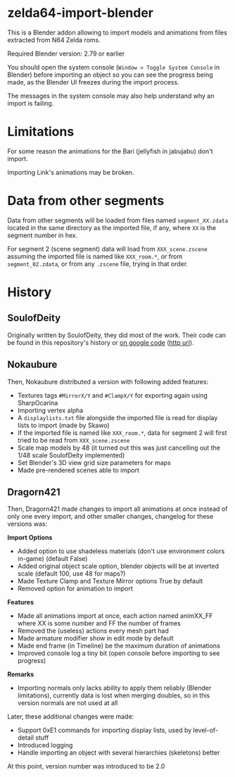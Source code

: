 # zelda64-import-blender

This is a Blender addon allowing to import models and animations from files extracted from N64 Zelda roms.

Required Blender version: 2.79 or earlier

You should open the system console (`Window > Toggle System Console` in Blender) before importing an object so you can see the progress being made, as the Blender UI freezes during the import process.

The messages in the system console may also help understand why an import is failing.

# Limitations

For some reason the animations for the Bari (jellyfish in jabujabu) don't import.

Importing Link's animations may be broken.

# Data from other segments

Data from other segments will be loaded from files named `segment_XX.zdata` located in the same directory as the imported file, if any, where `XX` is the segment number in hex.

For segment 2 (scene segment) data will load from `XXX_scene.zscene` assuming the imported file is named like `XXX_room.*`, or from `segment_02.zdata`, or from any `.zscene` file, trying in that order.

# History

## SoulofDeity

Originally written by SoulofDeity, they did most of the work. Their code can be found in this repository's history or 
[on google code](https://code.google.com/archive/p/sods-blender-plugins/)
([http url](http://code.google.com/archive/p/sods-blender-plugins/)).

## Nokaubure

Then, Nokaubure distributed a version with following added features:
- Textures tags `#MirrorX/Y` and `#ClampX/Y` for exporting again using SharpOcarina
- Importing vertex alpha
- A `displaylists.txt` file alongside the imported file is read for display lists to import (made by Skawo)
- If the imported file is named like `XXX_room.*`, data for segment 2 will first tried to be read from `XXX_scene.zscene`
- Scale map models by 48 (it turned out this was just cancelling out the 1/48 scale SoulofDeity implemented)
- Set Blender's 3D view grid size parameters for maps
- Made pre-rendered scenes able to import

## Dragorn421

Then, Dragorn421 made changes to import all animations at once instead of only one every import, and other smaller changes, changelog for these versions was:

**Import Options**
- Added option to use shadeless materials (don't use environment colors in-game) (default False)
- Added original object scale option, blender objects will be at inverted scale (default 100, use 48 for maps?)
- Made Texture Clamp and Texture Mirror options True by default
- Removed option for animation to import

**Features**
- Made all animations import at once, each action named animXX_FF where XX is some number and FF the number of frames
- Removed the (useless) actions every mesh part had
- Made armature modifier show in edit mode by default
- Made end frame (in Timeline) be the maximum duration of animations
- Improved console log a tiny bit (open console before importing to see progress)

**Remarks**
- Importing normals only lacks ability to apply them reliably (Blender limitations), currently data is lost when merging doubles, so in this version normals are not used at all

Later, these additional changes were made:
- Support 0xE1 commands for importing display lists, used by level-of-detail stuff
- Introduced logging
- Handle importing an object with several hierarchies (skeletons) better

At this point, version number was introduced to be 2.0
